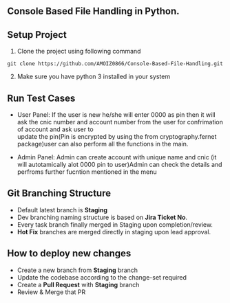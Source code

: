 ## Console Based File Handling in Python.
## Setup Project

1. Clone the project using following command
```
git clone https://github.com/AMOIZ0866/Console-Based-File-Handling.git
```

2. Make sure you have python 3 installed in your system



## Run Test Cases
- User Panel:
  If the user is new he/she will enter 0000 as pin then it will ask the cnic number and account number from the user for confrimation of account and ask user to   
  update the pin(Pin is encrypted by using the from cryptography.fernet package)user can also perform all the functions in the main.

- Admin Panel:
  Admin can create account with unique name and cnic (it will autotamically alot 0000 pin to user)Admin can check the details and perfroms further fucntion 
  mentioned in the menu

## Git Branching Structure
- Default latest branch is **Staging**
- Dev branching naming structure is based on **Jira Ticket No**.
- Every task branch finally merged in Staging upon completion/review.
- **Hot Fix** branches are merged directly in staging upon lead approval.

## How to deploy new changes
- Create a new branch from **Staging** branch
- Update the codebase according to the change-set required
- Create a **Pull Request** with **Staging** branch
- Review & Merge that PR
